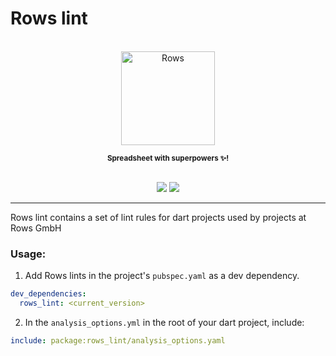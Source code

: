 # Rows lint

<p align="center">
  <a href="https://rows.com">
  <br />
  <img src="https://rows.com/media/logo.svg" alt="Rows" width="150"/>
  <br />

  </a>
</p>

<p align="center">
<sub><strong>Spreadsheet with superpowers ✨!</strong></sub>
<br />
<br />
</p>

<p align="center">
  <a title="Pub" href="https://pub.dev/packages/rows_lint" ><img src="https://img.shields.io/pub/v/rows_lint.svg?style=popout" /></a>
  <a title="Rows lint" href="https://pub.dev/packages/rows_lint" ><img src="https://img.shields.io/badge/Styled%20by-Rows-754F6C?style=popout" /></a>
</p>


---

Rows lint contains a set of lint rules for dart projects used by projects at Rows GmbH

### Usage:

1. Add Rows lints in the project's `pubspec.yaml` as a dev dependency.

```yaml
dev_dependencies:
  rows_lint: <current_version>
```

2. In the `analysis_options.yml` in the root of your dart project, include:

```yaml
include: package:rows_lint/analysis_options.yaml
```
